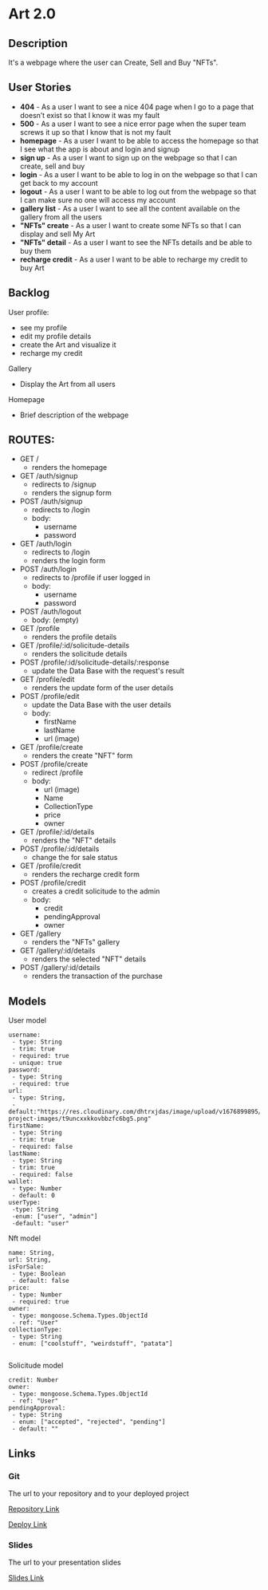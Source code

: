 # Art 2.0

## Description

It's a webpage where the user can Create, Sell and Buy "NFTs".
 

## User Stories

- **404** - As a user I want to see a nice 404 page when I go to a page that doesn’t exist so that I know it was my fault 
- **500** - As a user I want to see a nice error page when the super team screws it up so that I know that is not my fault
- **homepage** - As a user I want to be able to access the homepage so that I see what the app is about and login and signup
- **sign up** - As a user I want to sign up on the webpage so that I can create, sell and buy
- **login** - As a user I want to be able to log in on the webpage so that I can get back to my account
- **logout** - As a user I want to be able to log out from the webpage so that I can make sure no one will access my account
- **gallery list** - As a user I want to see all the content available on the gallery from all the users
- **"NFTs" create** - As a user I want to create some NFTs so that I can display and sell My Art
- **"NFTs" detail** - As a user I want to see the NFTs details and be able to buy them
- **recharge credit** - As a user I want to be able to recharge my credit to buy Art


## Backlog

User profile:
- see my profile
- edit my profile details
- create the Art and visualize it
- recharge my credit

Gallery
- Display the Art from all users

Homepage
- Brief description of the webpage


## ROUTES:

- GET / 
  - renders the homepage
- GET /auth/signup
  - redirects to /signup
  - renders the signup form 
- POST /auth/signup
  - redirects to /login
  - body:
    - username
    - password
- GET /auth/login
  - redirects to /login 
  - renders the login form
- POST /auth/login
  - redirects to /profile if user logged in
  - body:
    - username
    - password
- POST /auth/logout
  - body: (empty)
- GET /profile
  - renders the profile details
- GET /profile/:id/solicitude-details
  - renders the solicitude details
- POST /profile/:id/solicitude-details/:response
  - update the Data Base with the request's result
- GET /profile/edit
  - renders the update form of the user details
- POST /profile/edit 
  - update the Data Base with the user details
  - body:
    - firstName
    - lastName
    - url (image)
- GET /profile/create
  - renders the create "NFT" form
- POST /profile/create
  - redirect /profile
  - body:
    - url (image)
    - Name
    - CollectionType
    - price
    - owner
- GET /profile/:id/details
  - renders the "NFT" details
- POST /profile/:id/details
  - change the for sale status
- GET /profile/credit
  - renders the recharge credit form
- POST /profile/credit
  - creates a credit solicitude to the admin
  - body:
    - credit
    - pendingApproval
    - owner
- GET /gallery
  - renders the "NFTs" gallery
- GET /gallery/:id/details
  - renders the selected "NFT" details
- POST /gallery/:id/details
  - renders the transaction of the purchase

## Models

User model
 
```
username: 
 - type: String
 - trim: true
 - required: true
 - unique: true
password: 
 - type: String
 - required: true
url: 
 - type: String,
 - default:"https://res.cloudinary.com/dhtrxjdas/image/upload/v1676899895/art-project-images/t9uncxxkkovbbzfc6bg5.png"
firstName: 
 - type: String
 - trim: true
 - required: false
lastName: 
 - type: String
 - trim: true
 - required: false
wallet: 
 - type: Number
 - default: 0
userType: 
 -type: String
 -enum: ["user", "admin"]
 -default: "user"

```
Nft model

```
name: String,
url: String,
isForSale: 
 - type: Boolean
 - default: false
price: 
 - type: Number
 - required: true
owner: 
 - type: mongoose.Schema.Types.ObjectId
 - ref: "User"
collectionType: 
 - type: String
 - enum: ["coolstuff", "weirdstuff", "patata"]
     
``` 
Solicitude model

``` 
credit: Number
owner: 
 - type: mongoose.Schema.Types.ObjectId
 - ref: "User"
pendingApproval: 
 - type: String
 - enum: ["accepted", "rejected", "pending"]
 - default: ""

``` 

## Links

### Git

The url to your repository and to your deployed project

[Repository Link](https://github.com/dagmaro/Art_2.0.git)

[Deploy Link](https://art-2-0.cyclic.app)

### Slides

The url to your presentation slides

[Slides Link](http://slides.com)
